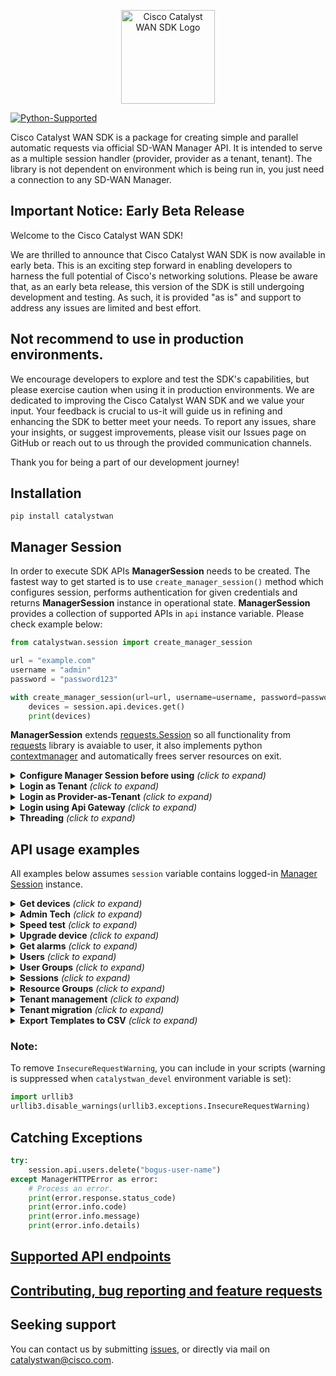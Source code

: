 <p align="center">
  <a href="#"><img src="docs/images/catalystwan.svg" alt="Cisco Catalyst WAN SDK Logo" style="height:150px" />
</p>

[![Python-Supported](https://img.shields.io/static/v1?label=Python&logo=Python&color=3776AB&message=3.8%20|%203.9%20|%203.10%20|%203.11%20|%203.12)](https://www.python.org/)

Cisco Catalyst WAN SDK is a package for creating simple and parallel automatic requests via official SD-WAN Manager API. It is intended to serve as a multiple session handler (provider, provider as a tenant, tenant). The library is not dependent on environment which is being run in, you just need a connection to any SD-WAN Manager.

## Important Notice: Early Beta Release

Welcome to the Cisco Catalyst WAN SDK!

We are thrilled to announce that Cisco Catalyst WAN SDK is now available in early beta. This is an exciting step forward in enabling developers to harness the full potential of Cisco's networking solutions.  Please be aware that, as an early beta release, this version of the SDK is still undergoing development and testing. As such, it is provided "as is" and support to address any issues are limited and best effort.

## Not recommend to use in production environments.
We encourage developers to explore and test the SDK's capabilities, but please exercise caution when using it in production environments.  We are dedicated to improving the Cisco Catalyst WAN SDK and we value your input. Your feedback is crucial to us-it will guide us in refining and enhancing the SDK to better meet your needs.
To report any issues, share your insights, or suggest improvements, please visit our Issues page on GitHub or reach out to us through the provided communication channels.

Thank you for being a part of our development journey!

## Installation
```console
pip install catalystwan
```

## Manager Session
In order to execute SDK APIs **ManagerSession** needs to be created. The fastest way to get started is to use `create_manager_session()` method which configures session, performs authentication for given credentials and returns **ManagerSession** instance in operational state. **ManagerSession** provides a collection of supported APIs in `api` instance variable.
Please check example below:

```python
from catalystwan.session import create_manager_session

url = "example.com"
username = "admin"
password = "password123"

with create_manager_session(url=url, username=username, password=password) as session:
    devices = session.api.devices.get()
    print(devices)
```

**ManagerSession** extends [requests.Session](https://requests.readthedocs.io/en/latest/user/advanced/#session-objects) so all functionality from [requests](https://requests.readthedocs.io/en/latest/) library is avaiable to user, it also implements python [contextmanager](https://docs.python.org/3.8/library/contextlib.html#contextlib.contextmanager) and automatically frees server resources on exit.

<details>
    <summary> <b>Configure Manager Session before using</b> <i>(click to expand)</i></summary>

It is possible to configure **ManagerSession** prior sending any request.

```python
from catalystwan.session import ManagerSession
from catalystwan.vmanage_auth import vManageAuth

url = "example.com"
username = "admin"
password = "password123"

# configure session using constructor - nothing will be sent to target server yet
auth = vManageAuth(username, password)
session = ManagerSession(url=url, auth=auth)
# login and send requests
session.login()
session.get("/dataservice/device")
session.close()
```
When interacting with the SDWAN Manager API without using a context manager, it's important 
to manually execute the `close()` method to release the user session resource.
Ensure that the `close()` method is called after you have finished using the session to maintain optimal resource management and avoid potential errors.

</details>

<details>
    <summary> <b>Login as Tenant</b> <i>(click to expand)</i></summary>

Tenant domain needs to be provided in url together with Tenant credentials.

```python
from catalystwan.session import create_manager_session

url = "tenant.example.com"
username = "tenant_user"
password = "password123"

with create_manager_session(url=url, username=username, password=password) as session:
    print(session.session_type)
```

</details>

<details>
    <summary> <b>Login as Provider-as-Tenant</b> <i>(click to expand)</i></summary>

Tenant `subdomain` needs to be provided as additional argument together with Provider credentials.

```python
from catalystwan.session import create_manager_session

url = "example.com"
username = "provider"
password = "password123"
subdomain = "tenant.example.com"

with create_manager_session(url=url, username=username, password=password, subdomain=subdomain) as session:
    print(session.session_type)
```

</details>

<details>
    <summary> <b>Login using Api Gateway</b> <i>(click to expand)</i></summary>

```python
from catalystwan.session import create_apigw_session

with create_apigw_session(
    url="example.com",
    client_id="client_id",
    client_secret="client_secret",
    org_name="Org-Name",
    username="user",
    mode="user",
    token_duration=10,
) as session:
    devices = session.api.devices.get()
    print(devices)
```
</details>

<details>
    <summary> <b>Threading</b> <i>(click to expand)</i></summary>

```python
from threading import Thread
from catalystwan.session import ManagerSession
from catalystwan.vmanage_auth import vManageAuth
from copy import copy

def print_devices(manager: ManagerSession):
    # using context manager (recommended)
    with manager.login() as session:
        print(session.api.devices.get())

if __name__ =="__main__":

    # 1. Create shared authentication handler for user session
    auth = vManageAuth(username="username", password="password")
    # 2. Configure session with base url and attach authentication handler
    manager = ManagerSession(base_url="https://url:port", auth=auth)

    # 3. Make sure each thread gets own copy of ManagerSession object
    t1 = Thread(target=print_devices, args=(manager,))
    t2 = Thread(target=print_devices, args=(copy(manager),))
    t3 = Thread(target=print_devices, args=(copy(manager),))

    t1.start()
    t2.start()
    t3.start()

    t1.join()
    t2.join()
    t3.join()

    print("Done!")
```
Threading can be achieved by using a shared auth object with sessions in each thread. As `ManagerSession` is not guaranteed to be thread-safe, it is recommended to create one session per thread. `ManagerSession` also comes in with a default `RequestLimiter`, which limits the number of concurrent requests to 50. It keeps `ManagerSession` from overloading the server and avoids HTTP 503 and HTTP 429 errors.
If you wish to modify the limit, you can pass a modified `RequestLimiter` to `ManagerSession`:
```python
from catalystwan.session import ManagerSession
from catalystwan.vmanage_auth import vManageAuth
from catalystwan.request_limiter import RequestLimiter

auth = vManageAuth(username="username", password="password")
limiter = RequestLimiter(max_requests=30)
manager = ManagerSession(base_url="https://url:port", auth=auth, request_limiter=limiter)
```
</details>

## API usage examples
All examples below assumes `session` variable contains logged-in [Manager Session](#Manager-Session) instance.

<details>
    <summary> <b>Get devices</b> <i>(click to expand)</i></summary>

```python
devices = session.api.devices.get()
```

</details>

<details>
    <summary> <b>Admin Tech</b> <i>(click to expand)</i></summary>

```Python
admin_tech_file = session.api.admin_tech.generate("172.16.255.11")
session.api.admin_tech.download(admin_tech_file)
session.api.admin_tech.delete(admin_tech_file)
```
</details>

<details>
    <summary> <b>Speed test</b> <i>(click to expand)</i></summary>

```python
devices = session.api.devices.get()
speedtest = session.api.speedtest.speedtest(devices[0], devices[1])
```

</details>

<details>
    <summary> <b>Upgrade device</b> <i>(click to expand)</i></summary>

```python
# Prepare devices list
controllers = session.endpoints.configuration_device_inventory.get_device_details('controllers')
vsmarts = controllers.filter(personality=Personality.VSMART)
image = "viptela-20.7.2-x86_64.tar.gz"

# Upload image
session.api.repository.upload_image(image)

# Install software

install_task = session.api.software.install(devices=vsmarts, image=image)

# Check action status
install_task.wait_for_completed()
```

</details>

<details>
    <summary> <b>Get alarms</b> <i>(click to expand)</i></summary>
To get all alarms:

```python
alarms = session.api.alarms.get()
```

To get all not viewed alarms:

```python
not_viewed_alarms = session.api.alarms.get().filter(viewed=False)
```

To get all alarms from past `n` hours:

```python
n = 24
alarms_from_n_hours = session.api.alarms.get(from_time=n)
```

To get all critical alarms from past `n` hours:

```python
from catalystwan.utils.alarm_status import Severity
n = 48
critical_alarms = session.api.alarms.get(from_time=n).filter(severity=Severity.CRITICAL)
```

</details>

<details>
    <summary> <b>Users</b> <i>(click to expand)</i></summary>

```python
# Get all users
session.api.users.get()

# Create user
from catalystwan.endpoints.administration_user_and_group import User
new_user = User(username="new_user", password="new_user", group=["netadmin"], description="new user")
session.api.users.create(new_user)

# Update user data
new_user_update = UserUpdateRequest(username="new_user", group=["netadmin", "netops"], locale="en_US", description="updated-new_user-description")
session.api.users.update(new_user_update)

# Update user password
session.api.users.update_password("new_user", "n3W-P4s$w0rd")

# Reset user
session.api.users.reset("new_user")

# Delete user
session.api.users.delete("new_user")

# Get current user authentication type and role
session.api.users.get_auth_type()
session.api.users.get_role()
```

</details>

<details>
    <summary> <b>User Groups</b> <i>(click to expand)</i></summary>

```python
# Get all user groups
session.api.user_groups.get()

# Create user group
group = UserGroup("new_user_group", [])
group.enable_read({"Audit Log", "Alarms"})
group.enable_read_and_write({"Device Inventory"})
session.api.user_groups.create(group)

# Update user group
group.disable({"Alarms"})
session.api.user_groups.update(group)

# Delete user group
session.api.user_groups.delete(group.group_name)
```

</details>

</details>

<details>
    <summary> <b>Sessions</b> <i>(click to expand)</i></summary>

```python
# Get all active sessions
active_sessions = session.api.sessions.get()

# Invalidate sessions for given user
new_user_sessions = active_sessions.filter(raw_username="new_user")
session.api.sessions.invalidate(new_user_sessions)
```

</details>

<details>
    <summary> <b>Resource Groups</b> <i>(click to expand)</i></summary>

```python
# get resource groups
session.api.resource_groups.get()

# create resource group
new_resource_group = ResourceGroup(
    name="new_resource_group",
    desc="Custom Resource Group #1",
    siteIds=[]
)
session.api.resource_groups.create(new_resource_group)

# update resource group
resource_group = session.api.resource_groups.get().filter(name="new_resource_group").single_or_default()
updated_resource_group = ResourceGroupUpdateRequest(
    id=resource_group.id,
    name=resource_group.name,
    desc="Custom Resource Group #1 with updated description and site ids",
    siteIds=[200]
)

# switch to resource group view
session.api.resource_groups.switch("new_resource_group")

# delete resource group
session.api.resource_groups.delete(resource_group.id)
```

</details>

<details>
    <summary> <b>Tenant management</b> <i>(click to expand)</i></summary>

```python
api = session.api.tenant_management
# create tenants
tenants = [
    Tenant(
        name="tenant1",
        org_name="CiscoDevNet",
        subdomain="alpha.bravo.net",
        desc="This is tenant for unit tests",
        edge_connector_enable=True,
        edge_connector_system_ip="172.16.255.81",
        edge_connector_tunnel_interface_name="GigabitEthernet1",
        wan_edge_forecast=1,
    )
]
create_task = api.create(tenants)
create_task.wait_for_completed()
# list all tenants
tenants_data = api.get()
# pick tenant from list by name
tenant = tenants_data.filter(name="tenant1").single_or_default()
# get selected tenant id
tenant_id = tenant.tenant_id
# get vsession id of selected tenant
vsessionid = api.vsession_id(tenant_id)
# delete tenant by ids
delete_task = api.delete([tenant_id], password="Pr0v1d3Rp4$s")
delete_task.wait_for_completed()
# others
api.get_hosting_capacity_on_vsmarts()
api.get_statuses()
api.get_vsmart_mapping()
```
</details>

<details>
    <summary> <b>Tenant migration</b> <i>(click to expand)</i></summary>

```python
from pathlib import Path
from catalystwan.session import create_manager_session
from catalystwan.models.tenant import TenantExport
from catalystwan.workflows.tenant_migration import migration_workflow

tenant = TenantExport(
    name="mango",
    desc="Mango tenant description",
    org_name="Provider Org-Mango Inc",
    subdomain="mango.fruits.com",
    wan_edge_forecast=100,
    migration_key="MangoTenantMigrationKey",   # only for SDWAN Manager >= 20.13
    is_destination_overlay_mt=True,            # only for SDWAN Manager >= 20.13
)

with create_manager_session(url="10.0.1.15", username="st-admin", password="") as origin_session, \
     create_manager_session(url="10.9.0.16", username="mt-provider-admin", password="") as target_session:
    migration_workflow(
        origin_session=origin_session,
        target_session=target_session,
        workdir=Path("workdir"),
        tenant=tenant,
        validator="10.9.12.26"
    )
```

`migration_workflow` performs multi-step migration procedure according to [Migrate Single-Tenant Cisco SD-WAN Overlay to Multitenant Cisco SD-WAN Deployment](https://www.cisco.com/c/en/us/td/docs/routers/sdwan/configuration/system-interface/vedge-20-x/systems-interfaces-book/sdwan-multitenancy.html#concept_sjj_jmm_z4b)


Since 20.13 also MT to ST is supported (just provide suitable origin/target sessions, and `is_destination_overlay_mt` parameter)


Each step of the `migration_workflow` procedure can be executed independently using api methods: `export_tenant`, `download`, `import_tenant`, `store_token`, `migrate_network`

```python
origin_api = origin_session.api.tenant_migration_api
target_api = target_session.api.tenant_migration_api
tenant_file = Path("~/tenant.tar.gz")
token_file = Path("~/tenant-token.txt")
# export
export_task = origin_api.export_tenant(tenant=tenant)
remote_filename = export_task.wait_for_file()
# download
origin_api.download(export_path, remote_filename)
# import
import_task = target_api.import_tenant(export_path, tenant.migration_key)
import_task.wait_for_completed()
# get token
migration_id = import_task.import_info.migration_token_query_params.migration_id
target_api.store_token(migration_id, token_path)
# migrate network
migrate_task = origin_api.migrate_network(token_path)
migrate_task.wait_for_completed()
```
</details>

<details>
    <summary> <b>Export Templates to CSV</b> <i>(click to expand)</i></summary>

```python
import os
import json
import logging
import csv
from typing import List
from catalystwan.api.template_api import TemplatesAPI
from catalystwan.session import create_manager_session
from catalystwan.api.templates.device_template.device_template import DeviceTemplate

# Configure logging
logging.basicConfig(level=logging.INFO, format="%(asctime)s - %(levelname)s - %(message)s")

# Define vManage connection details
url = "localhost"
username = "username"
password = "password"
port = 443


def save_csv_template(response: dict, template_name: str) -> None:
    """Save the response data to a CSV file."""
    try:
        columns = [col["property"] for col in response.get("header", {}).get("columns", [])]
        data = response.get("data", [])
        if not columns or not data:
            logging.warning(f"No data found for template '{template_name}'. Skipping CSV creation.")

        csv_file = f"{template_name}.csv"
        with open(csv_file, mode="w", newline="") as file:
            writer = csv.DictWriter(file, fieldnames=columns)
            writer.writeheader()
            for row in data:
                writer.writerow(row)
        logging.info(f"CSV file '{csv_file}' has been created.")
    except Exception as e:
        logging.error(f"Failed to save CSV for template '{template_name}': {e}")


def get_non_default_device_templates(session) -> List[DeviceTemplate]:
    """Retrieve all non-default device templates."""
    try:
        device_templates = session.api.templates.get(DeviceTemplate).filter(factory_default=False)
        logging.info(f"Retrieved {len(device_templates)} non-default device templates.")
        return device_templates
    except Exception as e:
        logging.error(f"Failed to retrieve device templates: {e}")
        return []


def get_device_ids_attached(session, template: DeviceTemplate) -> bool:
    """Retrieve device IDs attached to a template and save the configuration as a CSV."""
    try:
        # Fetch attached devices
        response = session.get(f"dataservice/template/device/config/attached/{template.id}").json()
        device_ids = [device["uuid"] for device in response.get("data", []) if device.get("uuid")]
        # Prepare payload
        payload = {
            "deviceIds": device_ids,
            "templateId": template.id,
            "isEdited": False,
            "isMasterEdited": False,
        }

        # Send POST request
        response = session.post("dataservice/template/device/config/input/", json=payload)
        response.raise_for_status()  # Raise an exception for HTTP errors

        # Save the response as a CSV
        save_csv_template(response.json(), template.name)
        return True
    except Exception as e:
        logging.error(f"Error occurred while processing template '{template.name}': {e}")
        return False


def main():
    """Main function to retrieve and process device templates."""
    with create_manager_session(url=url, username=username, password=password, port=port) as session:
        device_templates = get_non_default_device_templates(session)
        for template in device_templates:
            get_device_ids_attached(session, template)


if __name__ == "__main__":
    main()
```
The script will generate CSV files for each non-default device template in the current directory.
</details>

### Note:
To remove `InsecureRequestWarning`, you can include in your scripts (warning is suppressed when `catalystwan_devel` environment variable is set):
```Python
import urllib3
urllib3.disable_warnings(urllib3.exceptions.InsecureRequestWarning)
```

## Catching Exceptions
```python
try:
    session.api.users.delete("bogus-user-name")
except ManagerHTTPError as error:
    # Process an error.
    print(error.response.status_code)
    print(error.info.code)
    print(error.info.message)
    print(error.info.details)

```

## [Supported API endpoints](https://github.com/cisco-en-programmability/catalystwan-sdk/blob/main/ENDPOINTS.md)


## [Contributing, bug reporting and feature requests](https://github.com/cisco-en-programmability/catalystwan-sdk/blob/main/CONTRIBUTING.md)

## Seeking support

You can contact us by submitting [issues](https://github.com/cisco-en-programmability/catalystwan-sdk/issues), or directly via mail on catalystwan@cisco.com.
